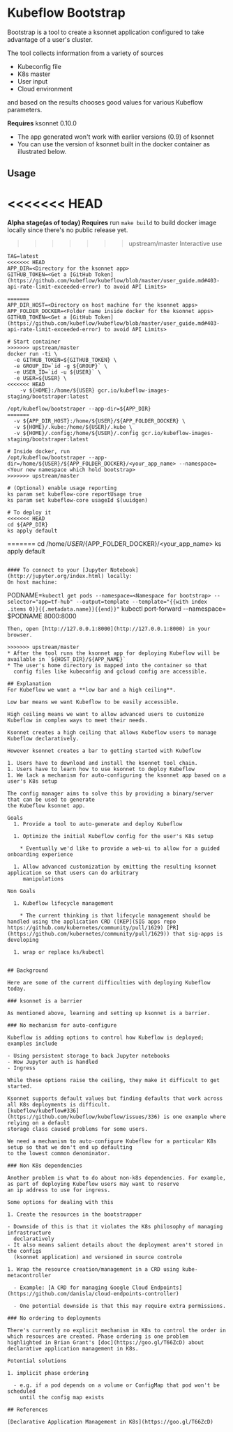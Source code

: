 # Kubeflow Bootstrap

Bootstrap is a tool to create a ksonnet application configured to take advantage
of a user's cluster.

The tool collects information from a variety of sources

- Kubeconfig file
- K8s master
- User input
- Cloud environment

and based on the results chooses good values for various Kubeflow parameters.

**Requires** ksonnet 0.10.0

  - The app generated won't work with earlier versions (0.9) of ksonnet
  - You can use the version of ksonnet built in the docker container as illustrated below.

## Usage

<<<<<<< HEAD
=======
**Alpha stage(as of today) Requires** run ```make build``` to build docker image locally since there's no public release yet.

>>>>>>> upstream/master
Interactive use 

```
TAG=latest
<<<<<<< HEAD
APP_DIR=<Directory for the ksonnet app>
GITHUB_TOKEN=<Get a [GitHub Token](https://github.com/kubeflow/kubeflow/blob/master/user_guide.md#403-api-rate-limit-exceeded-error) to avoid API Limits>

=======
APP_DIR_HOST=<Directory on host machine for the ksonnet apps>
APP_FOLDER_DOCKER=<Folder name inside docker for the ksonnet apps>
GITHUB_TOKEN=<Get a [GitHub Token](https://github.com/kubeflow/kubeflow/blob/master/user_guide.md#403-api-rate-limit-exceeded-error) to avoid API Limits>

# Start container
>>>>>>> upstream/master
docker run -ti \
  -e GITHUB_TOKEN=${GITHUB_TOKEN} \
  -e GROUP_ID=`id -g ${GROUP}` \
  -e USER_ID=`id -u ${USER}` \
  -e USER=${USER} \
<<<<<<< HEAD
	-v ${HOME}:/home/${USER} gcr.io/kubeflow-images-staging/bootstraper:latest

/opt/kubeflow/bootstraper --app-dir=${APP_DIR}
=======
  -v ${APP_DIR_HOST}:/home/${USER}/${APP_FOLDER_DOCKER} \
  -v ${HOME}/.kube:/home/${USER}/.kube \
  -v ${HOME}/.config:/home/${USER}/.config gcr.io/kubeflow-images-staging/bootstraper:latest

# Inside docker, run
/opt/kubeflow/bootstraper --app-dir=/home/${USER}/${APP_FOLDER_DOCKER}/<your_app_name> --namespace=<Your new namespace which hold bootstrap>
>>>>>>> upstream/master

# (Optional) enable usage reporting
ks param set kubeflow-core reportUsage true
ks param set kubeflow-core usageId $(uuidgen)

# To deploy it
<<<<<<< HEAD
cd ${APP_DIR}
ks apply default
```

=======
cd /home/${USER}/${APP_FOLDER_DOCKER}/<your_app_name>
ks apply default
```

#### To connect to your [Jupyter Notebook](http://jupyter.org/index.html) locally:
On host machine:
```
PODNAME=`kubectl get pods --namespace=<Namespace for bootstrap> --selector="app=tf-hub" --output=template --template="{{with index .items 0}}{{.metadata.name}}{{end}}"`
kubectl port-forward --namespace=<Namespace for bootstrap> $PODNAME 8000:8000
```
Then, open [http://127.0.0.1:8000](http://127.0.0.1:8000) in your browser.

>>>>>>> upstream/master
* After the tool runs the ksonnet app for deploying Kubeflow will be available in `${HOST_DIR}/${APP_NAME}`
* The user's home directory is mapped into the container so that
  config files like kubeconfig and gcloud config are accessible.

## Explanation
For Kubeflow we want a **low bar and a high ceiling**.

Low bar means we want Kubeflow to be easily accessible.

High ceiling means we want to allow advanced users to customize Kubeflow in complex ways to meet their needs.

Ksonnet creates a high ceiling that allows Kubeflow users to manage Kubeflow declaratively.

However ksonnet creates a bar to getting started with Kubeflow

1. Users have to download and install the ksonnet tool chain.
1. Users have to learn how to use ksonnet to deploy Kubeflow
1. We lack a mechanism for auto-configuring the ksonnet app based on a user's K8s setup

The config manager aims to solve this by providing a binary/server that can be used to generate
the Kubeflow ksonnet app.

Goals
  1. Provide a tool to auto-generate and deploy Kubeflow

  1. Optimize the initial Kubeflow config for the user's K8s setup

  	* Eventually we'd like to provide a web-ui to allow for a guided onboarding experience

  1. Allow advanced customization by emitting the resulting ksonnet application so that users can do arbitrary
     manipulations

Non Goals

  1. Kubeflow lifecycle management

  	* The current thinking is that lifecycle management should be handled using the application CRD ([KEP](SIG apps repo https://github.com/kubernetes/community/pull/1629) [PR](https://github.com/kubernetes/community/pull/1629)) that sig-apps is developing

  1. wrap or replace ks/kubectl


## Background

Here are some of the current difficulties with deploying Kubeflow today.

### ksonnet is a barrier

As mentioned above, learning and setting up ksonnet is a barrier.

### No mechanism for auto-configure

Kubeflow is adding options to control how Kubeflow is deployed; examples include

- Using persistent storage to back Jupyter notebooks
- How Jupyter auth is handled
- Ingress

While these options raise the ceiling, they make it difficult to get started.

Ksonnet supports default values but finding defaults that work across all K8s deployments is difficult.
[kubeflow/kubeflow#336](https://github.com/kubeflow/kubeflow/issues/336) is one example where relying on a default
storage class caused problems for some users.

We need a mechanism to auto-configure Kubeflow for a particular K8s setup so that we don't end up defaulting
to the lowest common denominator.

### Non K8s dependencies

Another problem is what to do about non-k8s dependencies. For example, as part of deploying Kubeflow users may want to reserve
an ip address to use for ingress.

Some options for dealing with this

1. Create the resources in the bootstrapper

- Downside of this is that it violates the K8s philosophy of managing infrastructure
  declaratively
- It also means salient details about the deployment aren't stored in the configs 
  (ksonnet application) and versioned in source controle

1. Wrap the resource creation/management in a CRD using kube-metacontroller

  - Example: [A CRD for managing Google Cloud Endpoints](https://github.com/danisla/cloud-endpoints-controller)
  
  - One potential downside is that this may require extra permissions.

### No ordering to deployments

There's currently no explicit mechanism in K8s to control the order in which resources are created. Phase ordering is one problem
highlighted in Brian Grant's [doc](https://goo.gl/T66ZcD) about declarative application management in K8s.

Potential solutions

1. implicit phase ordering

  - e.g. if a pod depends on a volume or ConfigMap that pod won't be scheduled
    until the config map exists

## References

[Declarative Application Management in K8s](https://goo.gl/T66ZcD)
